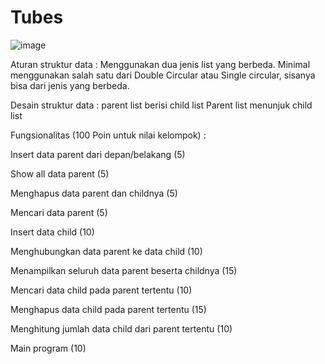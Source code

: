 # Tubes
![image](https://user-images.githubusercontent.com/91171858/209531071-b4d0a725-84c3-4187-832a-6604f6bf34b5.png)

Aturan struktur data : 
Menggunakan dua jenis list yang berbeda. Minimal menggunakan salah satu dari Double Circular atau Single circular, sisanya bisa dari jenis yang berbeda.

Desain struktur data : 
parent list berisi child list
Parent list menunjuk child list

Fungsionalitas (100 Poin untuk nilai kelompok) : 

Insert data parent dari depan/belakang (5)

Show all data parent (5)

Menghapus data parent dan childnya (5)

Mencari data parent (5)

Insert data child (10)

Menghubungkan data parent ke data child (10)

Menampilkan seluruh data parent beserta childnya (15)

Mencari data child pada parent tertentu (10)

Menghapus data child pada parent tertentu (15)

Menghitung jumlah data child dari parent tertentu (10)

Main program (10)

